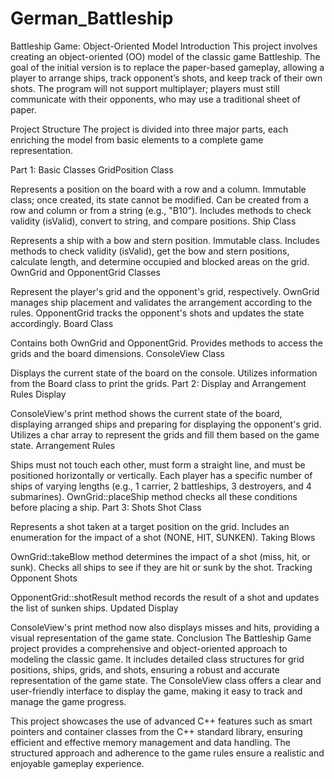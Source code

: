 # German_Battleship
Battleship Game: Object-Oriented Model
Introduction
This project involves creating an object-oriented (OO) model of the classic game Battleship. The goal of the initial version is to replace the paper-based gameplay, allowing a player to arrange ships, track opponent’s shots, and keep track of their own shots. The program will not support multiplayer; players must still communicate with their opponents, who may use a traditional sheet of paper.

Project Structure
The project is divided into three major parts, each enriching the model from basic elements to a complete game representation.

Part 1: Basic Classes
GridPosition Class

Represents a position on the board with a row and a column.
Immutable class; once created, its state cannot be modified.
Can be created from a row and column or from a string (e.g., "B10").
Includes methods to check validity (isValid), convert to string, and compare positions.
Ship Class

Represents a ship with a bow and stern position.
Immutable class.
Includes methods to check validity (isValid), get the bow and stern positions, calculate length, and determine occupied and blocked areas on the grid.
OwnGrid and OpponentGrid Classes

Represent the player's grid and the opponent's grid, respectively.
OwnGrid manages ship placement and validates the arrangement according to the rules.
OpponentGrid tracks the opponent's shots and updates the state accordingly.
Board Class

Contains both OwnGrid and OpponentGrid.
Provides methods to access the grids and the board dimensions.
ConsoleView Class

Displays the current state of the board on the console.
Utilizes information from the Board class to print the grids.
Part 2: Display and Arrangement Rules
Display

ConsoleView's print method shows the current state of the board, displaying arranged ships and preparing for displaying the opponent's grid.
Utilizes a char array to represent the grids and fill them based on the game state.
Arrangement Rules

Ships must not touch each other, must form a straight line, and must be positioned horizontally or vertically.
Each player has a specific number of ships of varying lengths (e.g., 1 carrier, 2 battleships, 3 destroyers, and 4 submarines).
OwnGrid::placeShip method checks all these conditions before placing a ship.
Part 3: Shots
Shot Class

Represents a shot taken at a target position on the grid.
Includes an enumeration for the impact of a shot (NONE, HIT, SUNKEN).
Taking Blows

OwnGrid::takeBlow method determines the impact of a shot (miss, hit, or sunk).
Checks all ships to see if they are hit or sunk by the shot.
Tracking Opponent Shots

OpponentGrid::shotResult method records the result of a shot and updates the list of sunken ships.
Updated Display

ConsoleView's print method now also displays misses and hits, providing a visual representation of the game state.
Conclusion
The Battleship Game project provides a comprehensive and object-oriented approach to modeling the classic game. It includes detailed class structures for grid positions, ships, grids, and shots, ensuring a robust and accurate representation of the game state. The ConsoleView class offers a clear and user-friendly interface to display the game, making it easy to track and manage the game progress.

This project showcases the use of advanced C++ features such as smart pointers and container classes from the C++ standard library, ensuring efficient and effective memory management and data handling. The structured approach and adherence to the game rules ensure a realistic and enjoyable gameplay experience.
